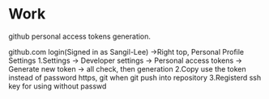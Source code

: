 # Work
github personal access tokens generation.

github.com login(Signed in as Sangil-Lee)
->Right top, Personal Profile Settings
1.Settings -> Developer settings -> Personal access tokens -> Generate new token -> all check, then generation
2.Copy use the token instead of password https, git when git push into repository
3.Registerd ssh key for using without passwd
